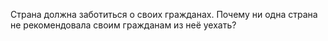 Страна должна заботиться о своих гражданах. Почему ни одна страна не рекомендовала своим гражданам из неё уехать?